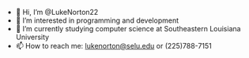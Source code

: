 - 👋 Hi, I’m @LukeNorton22
- 👀 I’m interested in programming and development
- 🌱 I’m currently studying computer science at Southeastern Louisiana University
- 📫 How to reach me: lukenorton@selu.edu or (225)788-7151


<!---
LukeNorton22/LukeNorton22 is a ✨ special ✨ repository because its `README.md` (this file) appears on your GitHub profile.
You can click the Preview link to take a look at your changes.
--->
